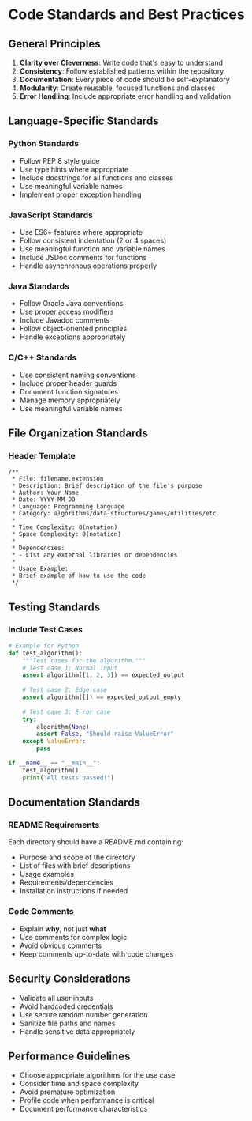 # Code Standards and Best Practices

## General Principles

1. **Clarity over Cleverness**: Write code that's easy to understand
2. **Consistency**: Follow established patterns within the repository
3. **Documentation**: Every piece of code should be self-explanatory
4. **Modularity**: Create reusable, focused functions and classes
5. **Error Handling**: Include appropriate error handling and validation

## Language-Specific Standards

### Python Standards
- Follow PEP 8 style guide
- Use type hints where appropriate
- Include docstrings for all functions and classes
- Use meaningful variable names
- Implement proper exception handling

### JavaScript Standards
- Use ES6+ features where appropriate
- Follow consistent indentation (2 or 4 spaces)
- Use meaningful function and variable names
- Include JSDoc comments for functions
- Handle asynchronous operations properly

### Java Standards
- Follow Oracle Java conventions
- Use proper access modifiers
- Include Javadoc comments
- Follow object-oriented principles
- Handle exceptions appropriately

### C/C++ Standards
- Use consistent naming conventions
- Include proper header guards
- Document function signatures
- Manage memory appropriately
- Use meaningful variable names

## File Organization Standards

### Header Template
```
/**
 * File: filename.extension
 * Description: Brief description of the file's purpose
 * Author: Your Name
 * Date: YYYY-MM-DD
 * Language: Programming Language
 * Category: algorithms/data-structures/games/utilities/etc.
 * 
 * Time Complexity: O(notation)
 * Space Complexity: O(notation)
 * 
 * Dependencies:
 * - List any external libraries or dependencies
 * 
 * Usage Example:
 * Brief example of how to use the code
 */
```

## Testing Standards

### Include Test Cases
```python
# Example for Python
def test_algorithm():
    """Test cases for the algorithm."""
    # Test case 1: Normal input
    assert algorithm([1, 2, 3]) == expected_output
    
    # Test case 2: Edge case
    assert algorithm([]) == expected_output_empty
    
    # Test case 3: Error case
    try:
        algorithm(None)
        assert False, "Should raise ValueError"
    except ValueError:
        pass

if __name__ == "__main__":
    test_algorithm()
    print("All tests passed!")
```

## Documentation Standards

### README Requirements
Each directory should have a README.md containing:
- Purpose and scope of the directory
- List of files with brief descriptions
- Usage examples
- Requirements/dependencies
- Installation instructions if needed

### Code Comments
- Explain **why**, not just **what**
- Use comments for complex logic
- Avoid obvious comments
- Keep comments up-to-date with code changes

## Security Considerations

- Validate all user inputs
- Avoid hardcoded credentials
- Use secure random number generation
- Sanitize file paths and names
- Handle sensitive data appropriately

## Performance Guidelines

- Choose appropriate algorithms for the use case
- Consider time and space complexity
- Avoid premature optimization
- Profile code when performance is critical
- Document performance characteristics
